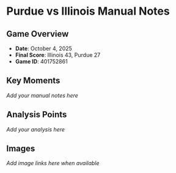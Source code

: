 # Purdue vs Illinois Manual Notes

## Game Overview
- **Date**: October 4, 2025
- **Final Score**: Illinois 43, Purdue 27
- **Game ID**: 401752861

## Key Moments
*Add your manual notes here*

## Analysis Points
*Add your analysis here*

## Images
*Add image links here when available*
